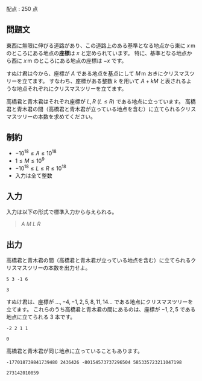 配点 : $250$ 点

## 問題文

東西に無限に伸びる道路があり、この道路上のある基準となる地点から東に $x\mathrm{\,m}$ のところにある地点の**座標**は $x$ と定められています。
特に、基準となる地点から西に $x\mathrm{\,m}$ のところにある地点の座標は $-x$ です。

すぬけ君は今から、座標が $A$ である地点を基点にして $M\mathrm{\,m}$ おきにクリスマスツリーを立てます。
すなわち、座標がある整数 $k$ を用いて $A+kM$ と表されるような地点それぞれにクリスマスツリーを立てます。

高橋君と青木君はそれぞれ座標が $L,R\ (L\leq R)$ である地点に立っています。
高橋君と青木君の間（高橋君と青木君が立っている地点を含む）に立てられるクリスマスツリーの本数を求めてください。

## 制約

- $-10^{18}\leq A \leq 10^{18}$
- $1\leq M \leq 10^9$
- $-10^{18}\leq L\leq R \leq 10^{18}$
- 入力は全て整数

## 入力

入力は以下の形式で標準入力から与えられる。

> $A$ $M$ $L$ $R$

## 出力

高橋君と青木君の間（高橋君と青木君が立っている地点を含む）に立てられるクリスマスツリーの本数を出力せよ。

```input1
5 3 -1 6
```

```output1
3
```

すぬけ君は、座標が $\dots,-4,-1,2,5,8,11,14\dots$ である地点にクリスマスツリーを立てます。
これらのうち高橋君と青木君の間にあるのは、座標が $-1,2,5$ である地点に立てられる $3$ 本です。

```input2
-2 2 1 1
```

```output2
0
```

高橋君と青木君が同じ地点に立っていることもあります。

```input3
-177018739841739480 2436426 -80154573737296504 585335723211047198
```

```output3
273142010859
```
